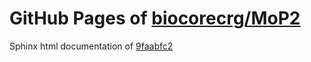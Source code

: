 GitHub Pages of [biocorecrg/MoP2](https://github.com/biocorecrg/MoP2.git)
===
Sphinx html documentation of [9faabfc2](https://github.com/biocorecrg/MoP2/tree/9faabfc28511db9bd5f9334a32a746d374caf50d)

